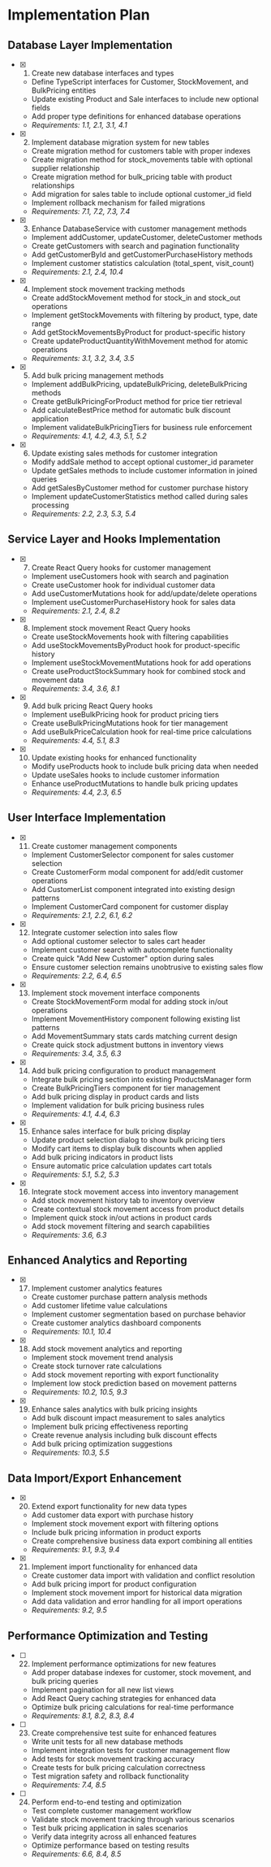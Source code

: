 # Implementation Plan

## Database Layer Implementation

- [x] 1. Create new database interfaces and types

  - Define TypeScript interfaces for Customer, StockMovement, and BulkPricing entities
  - Update existing Product and Sale interfaces to include new optional fields
  - Add proper type definitions for enhanced database operations
  - _Requirements: 1.1, 2.1, 3.1, 4.1_

- [x] 2. Implement database migration system for new tables

  - Create migration method for customers table with proper indexes
  - Create migration method for stock_movements table with optional supplier relationship
  - Create migration method for bulk_pricing table with product relationships
  - Add migration for sales table to include optional customer_id field
  - Implement rollback mechanism for failed migrations
  - _Requirements: 7.1, 7.2, 7.3, 7.4_

- [x] 3. Enhance DatabaseService with customer management methods

  - Implement addCustomer, updateCustomer, deleteCustomer methods
  - Create getCustomers with search and pagination functionality
  - Add getCustomerById and getCustomerPurchaseHistory methods
  - Implement customer statistics calculation (total_spent, visit_count)
  - _Requirements: 2.1, 2.4, 10.4_

- [x] 4. Implement stock movement tracking methods

  - Create addStockMovement method for stock_in and stock_out operations
  - Implement getStockMovements with filtering by product, type, date range
  - Add getStockMovementsByProduct for product-specific history
  - Create updateProductQuantityWithMovement method for atomic operations
  - _Requirements: 3.1, 3.2, 3.4, 3.5_

- [x] 5. Add bulk pricing management methods

  - Implement addBulkPricing, updateBulkPricing, deleteBulkPricing methods
  - Create getBulkPricingForProduct method for price tier retrieval
  - Add calculateBestPrice method for automatic bulk discount application
  - Implement validateBulkPricingTiers for business rule enforcement
  - _Requirements: 4.1, 4.2, 4.3, 5.1, 5.2_

- [x] 6. Update existing sales methods for customer integration
  - Modify addSale method to accept optional customer_id parameter
  - Update getSales methods to include customer information in joined queries
  - Add getSalesByCustomer method for customer purchase history
  - Implement updateCustomerStatistics method called during sales processing
  - _Requirements: 2.2, 2.3, 5.3, 5.4_

## Service Layer and Hooks Implementation

- [x] 7. Create React Query hooks for customer management

  - Implement useCustomers hook with search and pagination
  - Create useCustomer hook for individual customer data
  - Add useCustomerMutations hook for add/update/delete operations
  - Implement useCustomerPurchaseHistory hook for sales data
  - _Requirements: 2.1, 2.4, 8.2_

- [x] 8. Implement stock movement React Query hooks

  - Create useStockMovements hook with filtering capabilities
  - Add useStockMovementsByProduct hook for product-specific history
  - Implement useStockMovementMutations hook for add operations
  - Create useProductStockSummary hook for combined stock and movement data
  - _Requirements: 3.4, 3.6, 8.1_

- [x] 9. Add bulk pricing React Query hooks

  - Implement useBulkPricing hook for product pricing tiers
  - Create useBulkPricingMutations hook for tier management
  - Add useBulkPriceCalculation hook for real-time price calculations
  - _Requirements: 4.4, 5.1, 8.3_

- [x] 10. Update existing hooks for enhanced functionality
  - Modify useProducts hook to include bulk pricing data when needed
  - Update useSales hooks to include customer information
  - Enhance useProductMutations to handle bulk pricing updates
  - _Requirements: 4.4, 2.3, 6.5_

## User Interface Implementation

- [x] 11. Create customer management components

  - Implement CustomerSelector component for sales customer selection
  - Create CustomerForm modal component for add/edit customer operations
  - Add CustomerList component integrated into existing design patterns
  - Implement CustomerCard component for customer display
  - _Requirements: 2.1, 2.2, 6.1, 6.2_

- [x] 12. Integrate customer selection into sales flow

  - Add optional customer selector to sales cart header
  - Implement customer search with autocomplete functionality
  - Create quick "Add New Customer" option during sales
  - Ensure customer selection remains unobtrusive to existing sales flow
  - _Requirements: 2.2, 6.4, 6.5_

- [x] 13. Implement stock movement interface components

  - Create StockMovementForm modal for adding stock in/out operations
  - Implement MovementHistory component following existing list patterns
  - Add MovementSummary stats cards matching current design
  - Create quick stock adjustment buttons in inventory views
  - _Requirements: 3.4, 3.5, 6.3_

- [x] 14. Add bulk pricing configuration to product management

  - Integrate bulk pricing section into existing ProductsManager form
  - Create BulkPricingTiers component for tier management
  - Add bulk pricing display in product cards and lists
  - Implement validation for bulk pricing business rules
  - _Requirements: 4.1, 4.4, 6.3_

- [x] 15. Enhance sales interface for bulk pricing display

  - Update product selection dialog to show bulk pricing tiers
  - Modify cart items to display bulk discounts when applied
  - Add bulk pricing indicators in product lists
  - Ensure automatic price calculation updates cart totals
  - _Requirements: 5.1, 5.2, 5.3_

- [x] 16. Integrate stock movement access into inventory management
  - Add stock movement history tab to inventory overview
  - Create contextual stock movement access from product details
  - Implement quick stock in/out actions in product cards
  - Add stock movement filtering and search capabilities
  - _Requirements: 3.6, 6.3_

## Enhanced Analytics and Reporting

- [x] 17. Implement customer analytics features

  - Create customer purchase pattern analysis methods
  - Add customer lifetime value calculations
  - Implement customer segmentation based on purchase behavior
  - Create customer analytics dashboard components
  - _Requirements: 10.1, 10.4_

- [x] 18. Add stock movement analytics and reporting

  - Implement stock movement trend analysis
  - Create stock turnover rate calculations
  - Add stock movement reporting with export functionality
  - Implement low stock prediction based on movement patterns
  - _Requirements: 10.2, 10.5, 9.3_

- [x] 19. Enhance sales analytics with bulk pricing insights
  - Add bulk discount impact measurement to sales analytics
  - Implement bulk pricing effectiveness reporting
  - Create revenue analysis including bulk discount effects
  - Add bulk pricing optimization suggestions
  - _Requirements: 10.3, 5.5_

## Data Import/Export Enhancement

- [x] 20. Extend export functionality for new data types

  - Add customer data export with purchase history
  - Implement stock movement export with filtering options
  - Include bulk pricing information in product exports
  - Create comprehensive business data export combining all entities
  - _Requirements: 9.1, 9.3, 9.4_

- [x] 21. Implement import functionality for enhanced data
  - Create customer data import with validation and conflict resolution
  - Add bulk pricing import for product configuration
  - Implement stock movement import for historical data migration
  - Add data validation and error handling for all import operations
  - _Requirements: 9.2, 9.5_

## Performance Optimization and Testing

- [ ] 22. Implement performance optimizations for new features

  - Add proper database indexes for customer, stock movement, and bulk pricing queries
  - Implement pagination for all new list views
  - Add React Query caching strategies for enhanced data
  - Optimize bulk pricing calculations for real-time performance
  - _Requirements: 8.1, 8.2, 8.3, 8.4_

- [ ] 23. Create comprehensive test suite for enhanced features

  - Write unit tests for all new database methods
  - Implement integration tests for customer management flow
  - Add tests for stock movement tracking accuracy
  - Create tests for bulk pricing calculation correctness
  - Test migration safety and rollback functionality
  - _Requirements: 7.4, 8.5_

- [ ] 24. Perform end-to-end testing and optimization
  - Test complete customer management workflow
  - Validate stock movement tracking through various scenarios
  - Test bulk pricing application in sales scenarios
  - Verify data integrity across all enhanced features
  - Optimize performance based on testing results
  - _Requirements: 6.6, 8.4, 8.5_
